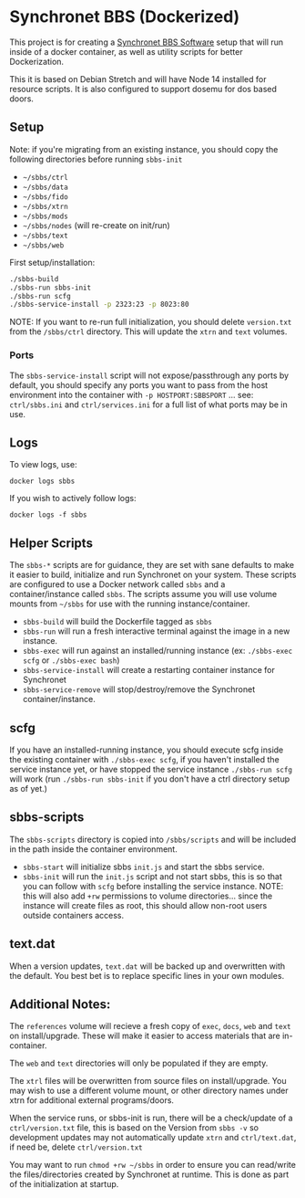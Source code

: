 # Synchronet BBS (Dockerized)

This project is for creating a [Synchronet BBS Software](http://www.synchro.net/)
setup that will run inside of a docker container, as well as utility scripts for
better Dockerization.

This it is based on Debian Stretch and will have Node 14 installed for resource
scripts. It is also configured to support dosemu for dos based doors.

## Setup

Note: if you're migrating from an existing instance, you should copy the
following directories before running `sbbs-init`

- `~/sbbs/ctrl`
- `~/sbbs/data`
- `~/sbbs/fido`
- `~/sbbs/xtrn`
- `~/sbbs/mods`
- `~/sbbs/nodes` (will re-create on init/run)
- `~/sbbs/text`
- `~/sbbs/web`

First setup/installation:

```sh
./sbbs-build
./sbbs-run sbbs-init
./sbbs-run scfg
./sbbs-service-install -p 2323:23 -p 8023:80
```

NOTE: If you want to re-run full initialization, you should delete `version.txt` from the `/sbbs/ctrl` directory. This will update the `xtrn` and `text` volumes.

### Ports

The `sbbs-service-install` script will not expose/passthrough any ports by default, you should specify any ports you want to pass from the host environment into the container with `-p HOSTPORT:SBBSPORT` ... see: `ctrl/sbbs.ini` and `ctrl/services.ini` for a full list of what ports may be in use.

## Logs

To view logs, use:

```
docker logs sbbs
```

If you wish to actively follow logs:

```
docker logs -f sbbs
```

## Helper Scripts

The `sbbs-*` scripts are for guidance, they are set with sane defaults to make
it easier to build, initialize and run Synchronet on your system. These scripts
are configured to use a Docker network called `sbbs` and a container/instance
called `sbbs`. The scripts assume you will use volume mounts from `~/sbbs` for
use with the running instance/container.

- `sbbs-build` will build the Dockerfile tagged as `sbbs`
- `sbbs-run` will run a fresh interactive terminal against the image in a new instance.
- `sbbs-exec` will run against an installed/running instance (ex: `./sbbs-exec scfg` or `./sbbs-exec bash`)
- `sbbs-service-install` will create a restarting container instance for Synchronet
- `sbbs-service-remove` will stop/destroy/remove the Synchronet container/instance.

## scfg

If you have an installed-running instance, you should execute scfg inside the existing container with `./sbbs-exec scfg`, if you haven't installed the service instance yet, or have stopped the service instance `./sbbs-run scfg` will work (run `./sbbs-run sbbs-init` if you don't have a ctrl directory setup as of yet.)

## sbbs-scripts

The `sbbs-scripts` directory is copied into `/sbbs/scripts` and will be
included in the path inside the container environment.

- `sbbs-start` will initialize sbbs `init.js` and start the sbbs service.
- `sbbs-init` will run the `init.js` script and not start sbbs, this is so that you can follow with `scfg` before installing the service instance. NOTE: this will also add `+rw` permissions to volume directories... since the instance will create files as root, this should allow non-root users outside containers access.

## text.dat

When a version updates, `text.dat` will be backed up and overwritten with the
default. You best bet is to replace specific lines in your own modules.

## Additional Notes:

The `references` volume will recieve a fresh copy of `exec`, `docs`, `web` and `text` on install/upgrade. These will make it easier to access materials that are in-container.

The `web` and `text` directories will only be populated if they are empty.

The `xtrl` files will be overwritten from source files on install/upgrade. You may wish to use a different volume mount, or other directory names under xtrn for additional external programs/doors.

When the service runs, or sbbs-init is run, there will be a check/update of a `ctrl/version.txt` file, this is based on the Version from `sbbs -v` so development updates may not automatically update `xtrn` and `ctrl/text.dat`, if need be, delete `ctrl/version.txt`

You may want to run `chmod +rw ~/sbbs` in order to ensure you can read/write the files/directories created by Synchronet at runtime. This is done as part of the initialization at startup.
